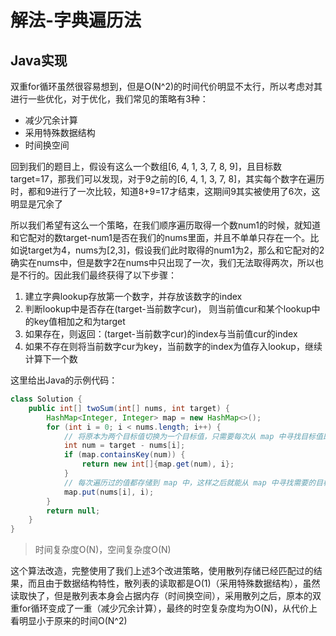# 解法-字典遍历法

## Java实现

双重for循环虽然很容易想到，但是O(N^2)的时间代价明显不太行，所以考虑对其进行一些优化，对于优化，我们常见的策略有3种：

- 减少冗余计算
- 采用特殊数据结构
- 时间换空间

回到我们的题目上，假设有这么一个数组\[6, 4, 1, 3, 7, 8, 9\]，且目标数target=17，那我们可以发现，对于9之前的\[6, 4, 1, 3, 7, 8\]，其实每个数字在遍历时，都和9进行了一次比较，知道8+9=17才结束，这期间9其实被使用了6次，这明显是冗余了

所以我们希望有这么一个策略，在我们顺序遍历取得一个数num1的时候，就知道和它配对的数target-num1是否在我们的nums里面，并且不单单只存在一个。比如说target为4，nums为\[2,3\]，假设我们此时取得的num1为2，那么和它配对的2确实在nums中，但是数字2在nums中只出现了一次，我们无法取得两次，所以也是不行的。因此我们最终获得了以下步骤：

1. 建立字典lookup存放第一个数字，并存放该数字的index
2. 判断lookup中是否存在(target-当前数字cur)， 则当前值cur和某个lookup中的key值相加之和为target
3. 如果存在，则返回：(target-当前数字cur)的index与当前值cur的index
4. 如果不存在则将当前数字cur为key，当前数字的index为值存入lookup，继续计算下一个数

这里给出Java的示例代码：
```java
class Solution {
    public int[] twoSum(int[] nums, int target) {
        HashMap<Integer, Integer> map = new HashMap<>();
        for (int i = 0; i < nums.length; i++) {
            // 将原本为两个目标值切换为一个目标值，只需要每次从 map 中寻找目标值即可
            int num = target - nums[i];
            if (map.containsKey(num)) {
                return new int[]{map.get(num), i};
            }
            // 每次遍历过的值都存储到 map 中，这样之后就能从 map 中寻找需要的目标值
            map.put(nums[i], i);
        }
        return null;
    }
}
```
> 时间复杂度O(N)，空间复杂度O(N)

这个算法改造，完整使用了我们上述3个改进策略，使用散列存储已经匹配过的结果，而且由于数据结构特性，散列表的读取都是O(1)（采用特殊数据结构），虽然读取快了，但是散列表本身会占据内存（时间换空间），采用散列之后，原本的双重for循环变成了一重（减少冗余计算），最终的时空复杂度均为O(N)，从代价上看明显小于原来的时间O(N^2)